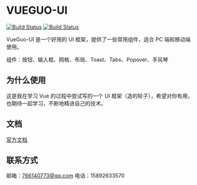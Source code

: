 # VUEGUO-UI

[![Build Status](https://www.travis-ci.org/Ricemonster/gulu.svg?branch=master)](https://www.travis-ci.org/Ricemonster/gulu)
[![Build Status](https://img.shields.io/npm/v/gulu-rm.svg?branch=master)](https://www.npmjs.com/package/gulu-rm)

VueGuo-UI 是一个好用的 UI 框架，提供了一些常用组件，适合 PC 端和移动端使用。

组件：按钮、输入框、网格、布局、Toast、Tabs、Popover、手风琴

## 为什么使用

这是我在学习 Vue 的过程中尝试写的一个 UI 框架（造的轮子），希望对你有用，也期待一起学习，不断地精进自己的技术。

## 文档
[官方文档](https://Ricemonster.github.io/gulu/)

## 联系方式
邮箱：766140773@qq.com
电话：15892633570